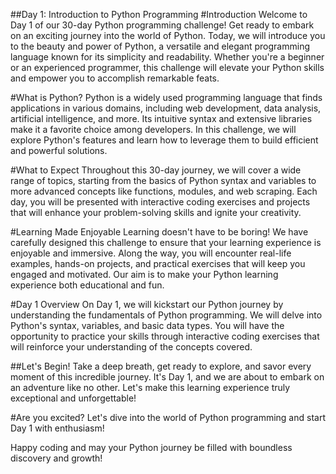 ##Day 1: Introduction to Python Programming
#Introduction
Welcome to Day 1 of our 30-day Python programming challenge! Get ready to embark on an exciting journey into the world of Python. Today, we will introduce you to the beauty and power of Python, a versatile and elegant programming language known for its simplicity and readability. Whether you're a beginner or an experienced programmer, this challenge will elevate your Python skills and empower you to accomplish remarkable feats.

#What is Python?
Python is a widely used programming language that finds applications in various domains, including web development, data analysis, artificial intelligence, and more. Its intuitive syntax and extensive libraries make it a favorite choice among developers. In this challenge, we will explore Python's features and learn how to leverage them to build efficient and powerful solutions.

#What to Expect
Throughout this 30-day journey, we will cover a wide range of topics, starting from the basics of Python syntax and variables to more advanced concepts like functions, modules, and web scraping. Each day, you will be presented with interactive coding exercises and projects that will enhance your problem-solving skills and ignite your creativity.

#Learning Made Enjoyable
Learning doesn't have to be boring! We have carefully designed this challenge to ensure that your learning experience is enjoyable and immersive. Along the way, you will encounter real-life examples, hands-on projects, and practical exercises that will keep you engaged and motivated. Our aim is to make your Python learning experience both educational and fun.

#Day 1 Overview
On Day 1, we will kickstart our Python journey by understanding the fundamentals of Python programming. We will delve into Python's syntax, variables, and basic data types. You will have the opportunity to practice your skills through interactive coding exercises that will reinforce your understanding of the concepts covered.

##Let's Begin!
Take a deep breath, get ready to explore, and savor every moment of this incredible journey. It's Day 1, and we are about to embark on an adventure like no other. Let's make this learning experience truly exceptional and unforgettable!

#Are you excited? Let's dive into the world of Python programming and start Day 1 with enthusiasm!

Happy coding and may your Python journey be filled with boundless discovery and growth!









